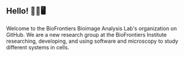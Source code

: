 ## Hello! :microscope::microbe::desktop_computer:

Welcome to the BioFrontiers Bioimage Analysis Lab's organization on GitHub. We are a new research group at the BioFrontiers Institute researching, developing, and using software and microscopy to study different systems in cells.
